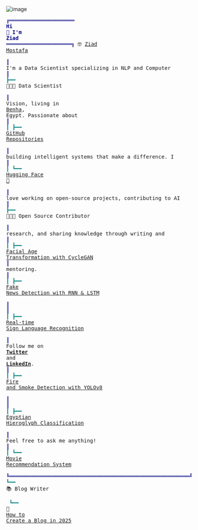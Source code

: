 ![image](https://github.com/user-attachments/assets/166393f6-a2c1-4032-89a5-98c7811ac26f)<pre style="font-family:Menlo,'DejaVu Sans Mono',consolas,'Courier New',monospace"><span style="color: #000080; text-decoration-color: #000080">╔═════════════════════ </span><span style="color: #000080; text-decoration-color: #000080; font-weight: bold">Hi 👋 I&#x27;m Ziad</span><span style="color: #000080; text-decoration-color: #000080"> ═════════════════════╗</span> 🤓 <a href="https://ziadai.me">Ziad Mostafa</a>                                
<span style="color: #000080; text-decoration-color: #000080">║</span> I&#x27;m a Data Scientist specializing in NLP and Computer    <span style="color: #000080; text-decoration-color: #000080">║</span> <span style="color: #008080; text-decoration-color: #008080">┣━━ </span>👨🏻‍🔬 Data Scientist                        
<span style="color: #000080; text-decoration-color: #000080">║</span> Vision, living in <a href="https://www.google.com/maps/place/Banha,+Qism+Banha,+Banha,+Al-Qalyubia+Governorate/@30.4589172,31.1884216,14z">Benha</a>, Egypt. Passionate about         <span style="color: #000080; text-decoration-color: #000080">║</span> <span style="color: #008080; text-decoration-color: #008080">┃   ┣━━ </span><a href="https://github.com/ziadmostafa1">GitHub Repositories</a>                    
<span style="color: #000080; text-decoration-color: #000080">║</span> building intelligent systems that make a difference. I   <span style="color: #000080; text-decoration-color: #000080">║</span> <span style="color: #008080; text-decoration-color: #008080">┃   ┗━━ </span><a href="https://huggingface.co/ziadmostafa">Hugging Face 🤗</a>                        
<span style="color: #000080; text-decoration-color: #000080">║</span> love working on open-source projects, contributing to AI <span style="color: #000080; text-decoration-color: #000080">║</span> <span style="color: #008080; text-decoration-color: #008080">┣━━ </span>👨🏻‍💻 Open Source Contributor               
<span style="color: #000080; text-decoration-color: #000080">║</span> research, and sharing knowledge through writing and      <span style="color: #000080; text-decoration-color: #000080">║</span> <span style="color: #008080; text-decoration-color: #008080">┃   ┣━━ </span><a href="https://github.com/ziadmostafa1/FaceAgingGAN">Facial Age Transformation with CycleGAN</a>
<span style="color: #000080; text-decoration-color: #000080">║</span> mentoring.                                               <span style="color: #000080; text-decoration-color: #000080">║</span> <span style="color: #008080; text-decoration-color: #008080">┃   ┣━━ </span><a href="https://github.com/ziadmostafa1/Fake_News_Detection_with_RNN_and_LSTM">Fake News Detection with RNN &amp; LSTM</a>    
<span style="color: #000080; text-decoration-color: #000080">║</span>                                                          <span style="color: #000080; text-decoration-color: #000080">║</span> <span style="color: #008080; text-decoration-color: #008080">┃   ┣━━ </span><a href="https://github.com/ziadmostafa1/CV-Sections-Tasks/tree/main/Task3/Hands%20Sign">Real-time Sign Language Recognition</a>    
<span style="color: #000080; text-decoration-color: #000080">║</span> Follow me on <span style="font-weight: bold"><a href="https://x.com/ZiadMostaf_a">Twitter</a></span> and <span style="font-weight: bold"><a href="https://www.linkedin.com/in/ziadmostafa">LinkedIn</a></span>.                       <span style="color: #000080; text-decoration-color: #000080">║</span> <span style="color: #008080; text-decoration-color: #008080">┃   ┣━━ </span><a href="https://github.com/ziadmostafa1/CV-Sections-Tasks/tree/main/Task4">Fire and Smoke Detection with YOLOv8</a>   
<span style="color: #000080; text-decoration-color: #000080">║</span>                                                          <span style="color: #000080; text-decoration-color: #000080">║</span> <span style="color: #008080; text-decoration-color: #008080">┃   ┣━━ </span><a href="https://github.com/ziadmostafa1/CV-Sections-Tasks/tree/main/Task2/Egyptian%20Hieroglyphs">Egyptian Hieroglyph Classification</a>     
<span style="color: #000080; text-decoration-color: #000080">║</span> Feel free to ask me anything!                            <span style="color: #000080; text-decoration-color: #000080">║</span> <span style="color: #008080; text-decoration-color: #008080">┃   ┗━━ </span><a href="https://github.com/ziadmostafa1/Movie-Recommendation-System">Movie Recommendation System</a>            
<span style="color: #000080; text-decoration-color: #000080">╚══════════════════════════════════════════════════════════╝</span> <span style="color: #008080; text-decoration-color: #008080">┗━━ </span>📚 Blog Writer                             
                                                             <span style="color: #008080; text-decoration-color: #008080">    ┗━━ </span>📜 <a href="https://ziadai.me/post/how-to-create-a-blog-in-2025">How to Create a Blog in 2025</a>        
</pre>

